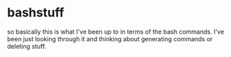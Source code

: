 # bashstuff
so basically this is what I've been up to in terms of the bash commands. I've been just looking through it and thinking about generating commands or deleting stuff.
